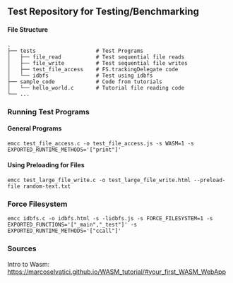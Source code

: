 ## Test Repository for Testing/Benchmarking



#### File Structure
```
.
├── tests                   # Test Programs
│   ├── file_read           # Test sequential file reads
│   ├── file_write          # Test sequential file writes
│   ├── test_file_access    # FS.trackingDelegate code
│   └── idbfs               # Test using idbfs
├── sample_code             # Code from tutorials
│   └── hello_world.c       # Tutorial file reading code
└── ...
```

### Running Test Programs

#### General Programs
`emcc test_file_access.c -o test_file_access.js -s WASM=1 -s EXPORTED_RUNTIME_METHODS='["print"]'`

#### Using Preloading for Files
`emcc test_large_file_write.c -o test_large_file_write.html --preload-file random-text.txt`

### Force Filesystem
`emcc idbfs.c -o idbfs.html -s -lidbfs.js -s FORCE_FILESYSTEM=1 -s EXPORTED_FUNCTIONS='["_main","_test"]' -s EXPORTED_RUNTIME_METHODS='["ccall"]'`

### Sources
Intro to Wasm: https://marcoselvatici.github.io/WASM_tutorial/#your_first_WASM_WebApp